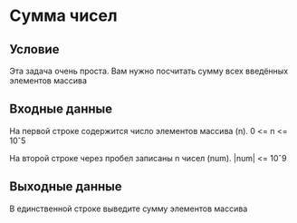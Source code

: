 # Сумма чисел

## Условие
Эта задача очень проста. Вам нужно посчитать сумму всех введённых элементов массива

## Входные данные
На первой строке содержится число элементов массива (n). 0 <= n <= 10ˆ5

На второй строке через пробел записаны n чисел (num). |num| <= 10ˆ9

## Выходные данные
В единственной строке выведите сумму элементов массива